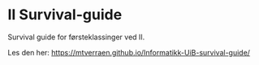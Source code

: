 # II Survival-guide

Survival guide for førsteklassinger ved II. 

Les den her: https://mtverraen.github.io/Informatikk-UiB-survival-guide/
